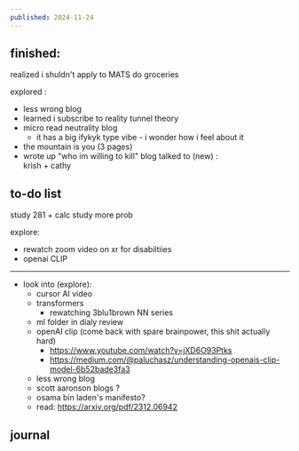 ```yaml
---
published: 2024-11-24
---
```

## finished:

realized i shuldn't apply to MATS
do groceries

explored : 
- less wrong blog
- learned i subscribe to reality tunnel theory
- micro read neutrality blog
	- it has a big ifykyk type vibe - i wonder how i feel about it 
- the mountain is you (3 pages)
- wrote up "who im willing to kill" blog 
talked to (new) :  
	krish + cathy 
	
## to-do list

study 281 + calc
study more prob

explore:
- rewatch zoom video on xr for disabiltiies
- openai CLIP

---

- look into (explore):
	- cursor AI video
	- transformers
		- rewatching 3blu1brown NN series
	- ml folder in dialy review
	- openAI clip (come back with spare brainpower, this shit actually hard)
		- https://www.youtube.com/watch?v=jXD6O93Ptks
		- https://medium.com/@paluchasz/understanding-openais-clip-model-6b52bade3fa3
	- less wrong blog
	- scott aaronson blogs ? 
	- osama bin laden's manifesto?
	- read: https://arxiv.org/pdf/2312.06942
## journal

